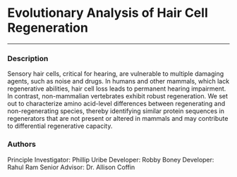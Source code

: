 # Evolutionary Analysis of Hair Cell Regeneration
<hr>

### Description
Sensory hair cells, critical for hearing, are vulnerable to multiple damaging agents, such as noise and drugs. In humans and other mammals, which lack regenerative abilities, hair cell loss leads to permanent hearing impairment. In contrast, non-mammalian vertebrates exhibit robust regeneration. We set out to characterize amino acid-level differences between regenerating and non-regenerating species, thereby identifying similar protein sequences in regenerators that are not present or altered in mammals and may contribute to differential regenerative capacity.

### Authors
Principle Investigator: Phillip Uribe
Developer: Robby Boney
Developer: Rahul Ram
Senior Advisor: Dr. Allison Coffin




                    
